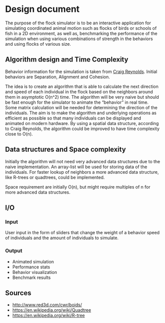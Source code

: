 # Design document

The purpose of the flock simulator is to be an interactive application for simulating coordinated animal motion such as flocks of birds or schools of fish in a 2D environment, as well as, benchmarking the performance of the simulation when using various combinations of strength in the behaviors and using flocks of various size.

## Algorithm design and Time Complexity

Behavior information for the simulation is taken from [Craig Reynolds](http://www.red3d.com/cwr/boids/). Initial behaviors are Separation, Alignment and Cohesion.

The idea is to create an algorithm that is able to calculate the next direction and speed of each individual in the flock based on the neighbors around them in asymptotic O(n^2) time. The algorithm will be very naive but should be fast enough for the simulator to animate the “behavior” in real time. Some matrix calculation will be needed for determining the direction of the individuals. The aim is to make the algorithm and underlying operations as efficient as possible so that many individuals can be displayed and animated on modern hardware. By using a spatial data structure, according to Craig Reynolds, the algorithm could be improved to have time complexity close to O(n).

## Data structures and Space complexity

Initially the algorithm will not need very advanced data structures due to the naive implementation. An array-list will be used for storing data of the individuals. For faster lookup of neighbors a more advanced data structure, like R-trees or quadtrees, could be implemented.

Space requirement are initially O(n), but might require multiples of n for more advanced data structures.

## I/O

### Input

User input in the form of sliders that change the weight of a behavior speed of individuals and the amount of individuals to simulate.

### Output

* Animated simulation 
* Performance stats
* Behavior visualization
* Benchmark results

## Sources
* http://www.red3d.com/cwr/boids/
* https://en.wikipedia.org/wiki/Quadtree
* https://en.wikipedia.org/wiki/R-tree
